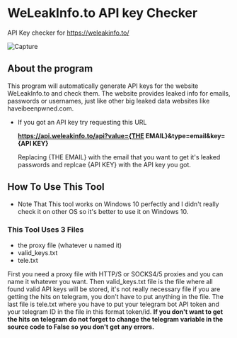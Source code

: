 # WeLeakInfo.to API key Checker
API Key checker for https://weleakinfo.to/ 

![Capture](https://user-images.githubusercontent.com/58238467/155846999-753e0f13-bb75-48df-b69d-36a555d05fea.PNG)

<h2> About the program </h2>
This program will automatically generate API keys for the website WeLeakInfo.to and check them. The website provides leaked info for emails, passwords or usernames, just like other big leaked data
websites like haveibeenpwned.com.

* If you got an API key try requesting this URL <b><p>https://api.weleakinfo.to/api?value={THE EMAIL}&type=email&key={API KEY}</p></b> Replacing 
{THE EMAIL} with the email that you want to get it's leaked passwords and replcae {API KEY} with the API key you got.
  
  
 <h2> How To Use This Tool </h2>
 
 * Note That This tool works on Windows 10 perfectly and I didn't really check it on other OS so it's better to use it on Windows 10.
 
 <h3> This Tool Uses 3 Files</h3>
 
 - the proxy file (whatever u named it)
 - valid_keys.txt
 - tele.txt
 
 First you need a proxy file with HTTP/S or SOCKS4/5 proxies and you can name it whatever you want. Then valid_keys.txt file is the file where all found valid API keys will be stored, 
 it's not really necessary file if you are getting the hits on telegram, you don't have to put anything in the file. The last file is tele.txt where you have to put your telegram
 bot API token and your telegram ID in the file in this format token/id. <b> If you don't want to get the hits on telegram do not forget to change the telegram variable in the source
 code to False so you don't get any errors. </b>
 
